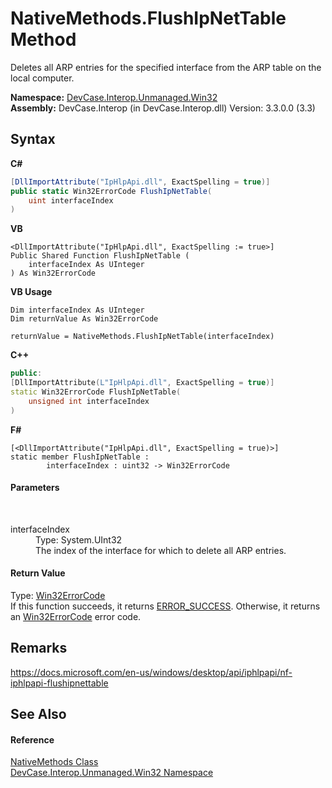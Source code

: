 # NativeMethods.FlushIpNetTable Method 
 

Deletes all ARP entries for the specified interface from the ARP table on the local computer.

**Namespace:**&nbsp;<a href="N_DevCase_Interop_Unmanaged_Win32">DevCase.Interop.Unmanaged.Win32</a><br />**Assembly:**&nbsp;DevCase.Interop (in DevCase.Interop.dll) Version: 3.3.0.0 (3.3)

## Syntax

**C#**<br />
``` C#
[DllImportAttribute("IpHlpApi.dll", ExactSpelling = true)]
public static Win32ErrorCode FlushIpNetTable(
	uint interfaceIndex
)
```

**VB**<br />
``` VB
<DllImportAttribute("IpHlpApi.dll", ExactSpelling := true>]
Public Shared Function FlushIpNetTable ( 
	interfaceIndex As UInteger
) As Win32ErrorCode
```

**VB Usage**<br />
``` VB Usage
Dim interfaceIndex As UInteger
Dim returnValue As Win32ErrorCode

returnValue = NativeMethods.FlushIpNetTable(interfaceIndex)
```

**C++**<br />
``` C++
public:
[DllImportAttribute(L"IpHlpApi.dll", ExactSpelling = true)]
static Win32ErrorCode FlushIpNetTable(
	unsigned int interfaceIndex
)
```

**F#**<br />
``` F#
[<DllImportAttribute("IpHlpApi.dll", ExactSpelling = true)>]
static member FlushIpNetTable : 
        interfaceIndex : uint32 -> Win32ErrorCode 

```


#### Parameters
&nbsp;<dl><dt>interfaceIndex</dt><dd>Type: System.UInt32<br />The index of the interface for which to delete all ARP entries.</dd></dl>

#### Return Value
Type: <a href="T_DevCase_Interop_Unmanaged_Win32_Enums_Win32ErrorCode">Win32ErrorCode</a><br />If this function succeeds, it returns <a href="T_DevCase_Interop_Unmanaged_Win32_Enums_Win32ErrorCode">ERROR_SUCCESS</a>. Otherwise, it returns an <a href="T_DevCase_Interop_Unmanaged_Win32_Enums_Win32ErrorCode">Win32ErrorCode</a> error code.

## Remarks
<a href="https://docs.microsoft.com/en-us/windows/desktop/api/iphlpapi/nf-iphlpapi-flushipnettable" target="_blank">https://docs.microsoft.com/en-us/windows/desktop/api/iphlpapi/nf-iphlpapi-flushipnettable</a>

## See Also


#### Reference
<a href="T_DevCase_Interop_Unmanaged_Win32_NativeMethods">NativeMethods Class</a><br /><a href="N_DevCase_Interop_Unmanaged_Win32">DevCase.Interop.Unmanaged.Win32 Namespace</a><br />